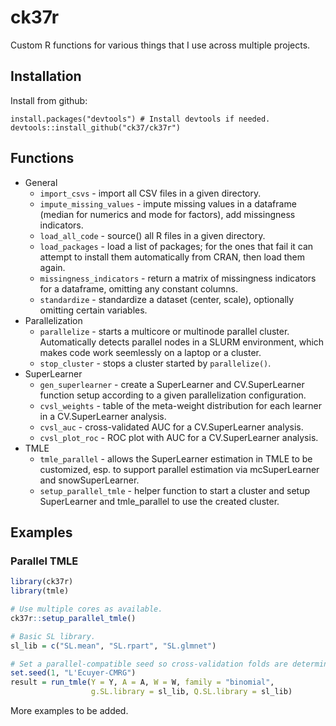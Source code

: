 # ck37r
Custom R functions for various things that I use across multiple projects.

## Installation

Install from github:

```{r}
install.packages("devtools") # Install devtools if needed.
devtools::install_github("ck37/ck37r")
```

## Functions

- General
  * `import_csvs` - import all CSV files in a given directory.
  * `impute_missing_values` - impute missing values in a dataframe (median for numerics and mode for factors), add missingness indicators.
  * `load_all_code` - source() all R files in a given directory.
  * `load_packages` - load a list of packages; for the ones that fail it can attempt to install them automatically from CRAN, then load them again.
  * `missingness_indicators` - return a matrix of missingness indicators for a dataframe, omitting any constant columns.
  * `standardize` - standardize a dataset (center, scale), optionally omitting certain variables.
- Parallelization
  * `parallelize` - starts a multicore or multinode parallel cluster. Automatically detects parallel nodes in a SLURM environment, which makes code work seemlessly on a laptop or a cluster.
  * `stop_cluster` - stops a cluster started by `parallelize()`.
- SuperLearner
  * `gen_superlearner` - create a SuperLearner and CV.SuperLearner function setup according to a given parallelization configuration.
  * `cvsl_weights` - table of the meta-weight distribution for each learner in a CV.SuperLearner analysis.
  * `cvsl_auc` - cross-validated AUC for a CV.SuperLearner analysis.
  * `cvsl_plot_roc` - ROC plot with AUC for a CV.SuperLearner analysis.
- TMLE
  * `tmle_parallel` - allows the SuperLearner estimation in TMLE to be customized, esp. to support parallel estimation via mcSuperLearner and snowSuperLearner.
  * `setup_parallel_tmle` - helper function to start a cluster and setup SuperLearner and tmle_parallel to use the created cluster.

## Examples

### Parallel TMLE

```r
library(ck37r)
library(tmle)

# Use multiple cores as available.
ck37r::setup_parallel_tmle()

# Basic SL library.
sl_lib = c("SL.mean", "SL.rpart", "SL.glmnet")

# Set a parallel-compatible seed so cross-validation folds are deterministic.
set.seed(1, "L'Ecuyer-CMRG")
result = run_tmle(Y = Y, A = A, W = W, family = "binomial",
                  g.SL.library = sl_lib, Q.SL.library = sl_lib)
```

More examples to be added.
